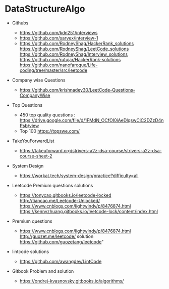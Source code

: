 # DataStructureAlgo



* Githubs	
  * https://github.com/kdn251/interviews		
  * https://github.com/sarvex/interview-1		
  * https://github.com/RodneyShag/HackerRank_solutions		
    https://github.com/RodneyShag/LeetCode_solutions		
    https://github.com/RodneyShag/Interview_solutions		
    https://github.com/rutujar/HackerRank-solutions		
    https://github.com/nanofaroque/Life-coding/tree/master/src/leetcode
      

* Company wise Questions 
  * https://github.com/krishnadey30/LeetCode-Questions-CompanyWise

* Top Questions
  - 450 top quality questions : https://drive.google.com/file/d/1FMdN_OCfOI0iAeDlqswCiC2DZzD4nPsb/view 
  - Top 100 https://topswe.com/

* TakeYouForwardList
  * https://takeuforward.org/strivers-a2z-dsa-course/strivers-a2z-dsa-course-sheet-2

* System Design
  * https://workat.tech/system-design/practice?difficulty=all

* Leetcode Premium questions solutions
  * https://tonycao.gitbooks.io/leetcode-locked		
      http://tiancao.me/Leetcode-Unlocked/		
      https://www.cnblogs.com/lightwindy/p/8476874.html		
      https://kennyzhuang.gitbooks.io/leetcode-lock/content/index.html		

* Premium questions
  * https://www.cnblogs.com/lightwindy/p/8476874.html		
  http://guozet.me/leetcode/ solution https://github.com/guozetang/leetcode"		

* lintcode solutions
  * https://github.com/awangdev/LintCode		

* Gitbook Problem and solution
  * https://ondrej-kvasnovsky.gitbooks.io/algorithms/		
			



